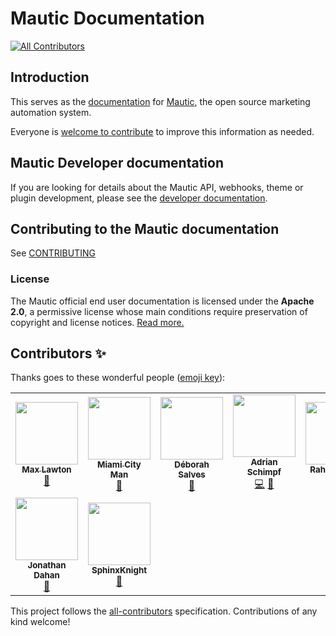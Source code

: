# Mautic Documentation
<!-- ALL-CONTRIBUTORS-BADGE:START - Do not remove or modify this section -->
[![All Contributors](https://img.shields.io/badge/all_contributors-9-orange.svg?style=flat-square)](#contributors-)
<!-- ALL-CONTRIBUTORS-BADGE:END -->


## Introduction

This serves as the [documentation][mautic-docs] for [Mautic][mautic], the open source marketing automation system.

Everyone is [welcome to contribute][CONTRIBUTING] to improve this information as needed.

## Mautic Developer documentation

If you are looking for details about the Mautic API, webhooks, theme or plugin development, please see the [developer documentation][developer-docs].

## Contributing to the Mautic documentation

See [CONTRIBUTING]

### License

The Mautic official end user documentation is licensed under the **Apache 2.0**, a permissive license whose main conditions require preservation of copyright and license notices. [Read more.][mautic-doc-license]

<!--
Links below
-->

[CONTRIBUTING]: <https://github.com/mautic/mautic-documentation/blob/master/CONTRIBUTING.md>

[mautic-docs]: <https://docs.mautic.org/>
[mautic-docs-github]: <https://github.com/mautic/mautic-documentation>
[mautic-docs-fork]: <https://github.com/mautic/mautic-documentation#fork-destination-box>
[mautic-doc-license]: <https://github.com/mautic/mautic-documentation/blob/master/LICENSE>
[doc-issues]: <https://github.com/mautic/mautic-documentation/issues>

[developer-docs]: <https://developer.mautic.org>
[developer-docs-github]: <https://github.com/mautic/developer-documentation>

[mautic]: <https://mautic.org/>
[mautic-github]: <https://github.com/mautic/mautic>

## Contributors ✨

Thanks goes to these wonderful people ([emoji key](https://allcontributors.org/docs/en/emoji-key)):

<!-- ALL-CONTRIBUTORS-LIST:START - Do not remove or modify this section -->
<!-- prettier-ignore-start -->
<!-- markdownlint-disable -->
<table>
  <tr>
    <td align="center"><a href="https://github.com/maxlawton"><img src="https://avatars.githubusercontent.com/u/1194823?v=4?s=100" width="100px;" alt=""/><br /><sub><b>Max Lawton</b></sub></a><br /><a href="https://github.com/mautic/mautic-documentation/commits?author=maxlawton" title="Documentation">📖</a></td>
    <td align="center"><a href="https://github.com/miamicityman"><img src="https://avatars.githubusercontent.com/u/57761794?v=4?s=100" width="100px;" alt=""/><br /><sub><b>Miami City Man</b></sub></a><br /><a href="https://github.com/mautic/mautic-documentation/commits?author=miamicityman" title="Documentation">📖</a></td>
    <td align="center"><a href="https://github.com/deborahsalves"><img src="https://avatars.githubusercontent.com/u/79517214?v=4?s=100" width="100px;" alt=""/><br /><sub><b>Déborah Salves</b></sub></a><br /><a href="https://github.com/mautic/mautic-documentation/commits?author=deborahsalves" title="Documentation">📖</a></td>
    <td align="center"><a href="http://aivie.ch"><img src="https://avatars.githubusercontent.com/u/13075514?v=4?s=100" width="100px;" alt=""/><br /><sub><b>Adrian Schimpf</b></sub></a><br /><a href="https://github.com/mautic/mautic-documentation/commits?author=adiux" title="Code">💻</a> <a href="https://github.com/mautic/mautic-documentation/commits?author=adiux" title="Documentation">📖</a></td>
    <td align="center"><a href="https://github.com/shinde-rahul"><img src="https://avatars.githubusercontent.com/u/1046788?v=4?s=100" width="100px;" alt=""/><br /><sub><b>Rahul Shinde</b></sub></a><br /><a href="https://github.com/mautic/mautic-documentation/commits?author=shinde-rahul" title="Documentation">📖</a></td>
    <td align="center"><a href="https://www.colinh.com"><img src="https://avatars.githubusercontent.com/u/14365367?v=4?s=100" width="100px;" alt=""/><br /><sub><b>chartist1</b></sub></a><br /><a href="https://github.com/mautic/mautic-documentation/commits?author=chartist1" title="Documentation">📖</a></td>
    <td align="center"><a href="http://robincafolla.com"><img src="https://avatars.githubusercontent.com/u/1263427?v=4?s=100" width="100px;" alt=""/><br /><sub><b>Robin Cafolla</b></sub></a><br /><a href="https://github.com/mautic/mautic-documentation/commits?author=robincafolla" title="Documentation">📖</a></td>
  </tr>
  <tr>
    <td align="center"><a href="https://jonathanphoto.fr"><img src="https://avatars.githubusercontent.com/u/55917666?v=4?s=100" width="100px;" alt=""/><br /><sub><b>Jonathan Dahan</b></sub></a><br /><a href="#userTesting-jonathandhn" title="User Testing">📓</a></td>
    <td align="center"><a href="https://github.com/SphinxKnight"><img src="https://avatars.githubusercontent.com/u/2413436?v=4?s=100" width="100px;" alt=""/><br /><sub><b>SphinxKnight</b></sub></a><br /><a href="https://github.com/mautic/mautic-documentation/commits?author=SphinxKnight" title="Documentation">📖</a></td>
  </tr>
</table>

<!-- markdownlint-restore -->
<!-- prettier-ignore-end -->

<!-- ALL-CONTRIBUTORS-LIST:END -->

This project follows the [all-contributors](https://github.com/all-contributors/all-contributors) specification. Contributions of any kind welcome!